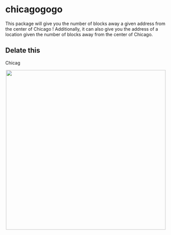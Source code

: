 # chicagogogo

This package will give you the number of blocks away a given address from the center of Chicago ! Additionally, it can also give you the address of a location given the number of blocks away from the center of Chicago.

## Delate this


Chicag

<p>
<center>
<img width=500 src="https://drive.google.com/file/d/1LjD3RDorry8mFUnHTCUTuTF2onKxEN5D/view?usp=sharing"></img>
</center>
